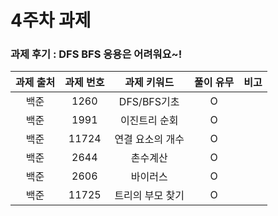 ﻿# 4주차 과제
### 과제 후기 : DFS BFS 응용은 어려워요~!
|과제 출처|과제 번호|과제 키워드|풀이 유무|비고|
|:---:|:---:|:---:|:---:|:---:|
|백준|1260|DFS/BFS기초|O||
|백준|1991|이진트리 순회|O||
|백준|11724|연결 요소의 개수|O||
|백준|2644|촌수계산|O||
|백준|2606|바이러스|O||
|백준|11725|트리의 부모 찾기|O||

